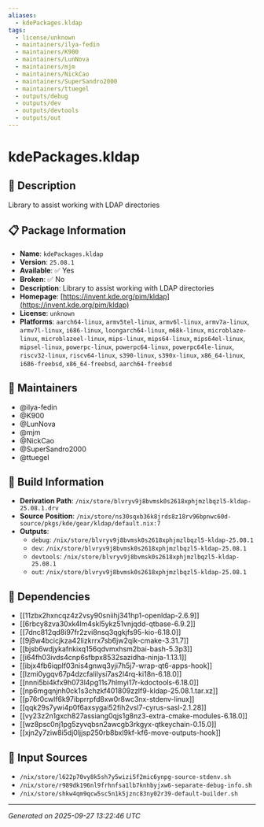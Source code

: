 ```yaml
---
aliases:
  - kdePackages.kldap
tags:
  - license/unknown
  - maintainers/ilya-fedin
  - maintainers/K900
  - maintainers/LunNova
  - maintainers/mjm
  - maintainers/NickCao
  - maintainers/SuperSandro2000
  - maintainers/ttuegel
  - outputs/debug
  - outputs/dev
  - outputs/devtools
  - outputs/out
---
```


# kdePackages.kldap

## 📝 Description

Library to assist working with LDAP directories

## 📋 Package Information

- **Name**: `kdePackages.kldap`
- **Version**: `25.08.1`
- **Available**: ✅ Yes
- **Broken**: ✅ No
- **Description**: Library to assist working with LDAP directories
- **Homepage**: [https://invent.kde.org/pim/kldap](https://invent.kde.org/pim/kldap)
- **License**: `unknown`
- **Platforms**: `aarch64-linux`, `armv5tel-linux`, `armv6l-linux`, `armv7a-linux`, `armv7l-linux`, `i686-linux`, `loongarch64-linux`, `m68k-linux`, `microblaze-linux`, `microblazeel-linux`, `mips-linux`, `mips64-linux`, `mips64el-linux`, `mipsel-linux`, `powerpc-linux`, `powerpc64-linux`, `powerpc64le-linux`, `riscv32-linux`, `riscv64-linux`, `s390-linux`, `s390x-linux`, `x86_64-linux`, `i686-freebsd`, `x86_64-freebsd`, `aarch64-freebsd`
## 👥 Maintainers

- @ilya-fedin
- @K900
- @LunNova
- @mjm
- @NickCao
- @SuperSandro2000
- @ttuegel


## 🔧 Build Information

- **Derivation Path**: `/nix/store/blvryv9j8bvmsk0s2618xphjmzlbqzl5-kldap-25.08.1.drv`
- **Source Position**: `/nix/store/ns30sqxb36k8jrds8z18rv96bpnwc60d-source/pkgs/kde/gear/kldap/default.nix:7`
- **Outputs**:
  - `debug`:  `/nix/store/blvryv9j8bvmsk0s2618xphjmzlbqzl5-kldap-25.08.1`
  - `dev`:  `/nix/store/blvryv9j8bvmsk0s2618xphjmzlbqzl5-kldap-25.08.1`
  - `devtools`:  `/nix/store/blvryv9j8bvmsk0s2618xphjmzlbqzl5-kldap-25.08.1`
  - `out`:  `/nix/store/blvryv9j8bvmsk0s2618xphjmzlbqzl5-kldap-25.08.1`

## 🔗 Dependencies

- [[11zbx2hxncqz4z2vsy90sniihj341hp1-openldap-2.6.9]]
- [[6rbcy8zva30xk4lm4skl5ykz51vnjqdd-qtbase-6.9.2]]
- [[7dnc812qd8i97fr2zvi8nsq3qgkjfs95-kio-6.18.0]]
- [[9j8w4bcicjkza42lizkrrx7sb6jw2qik-cmake-3.31.7]]
- [[bjsb6wdjykafnkixq156qdvmxhsm2bai-bash-5.3p3]]
- [[i64fh03ivds4cnp6sfbpx8532sazidha-ninja-1.13.1]]
- [[ibjx4fb6iqplf03nis4gnwq3yji7h5j7-wrap-qt6-apps-hook]]
- [[lzmi0ygqv67p4dzcfalilysi7as2l4rq-ki18n-6.18.0]]
- [[nnni5bi4kfx9h073l4pg11s7hlmyi17r-kdoctools-6.18.0]]
- [[np6mgqnjnh0ck1s3chzkf401809zzlf9-kldap-25.08.1.tar.xz]]
- [[p76r0cwlf6k97ibprrpfd8xw0r8wc3nx-stdenv-linux]]
- [[qqk29s7ywi4p0f6axsygai52fih2vsl7-cyrus-sasl-2.1.28]]
- [[vy23z2n1gxch827assiang0qjs1g8nz3-extra-cmake-modules-6.18.0]]
- [[wz8psc0nj1pg5zyvqbsn2awcgb3rkgyx-qtkeychain-0.15.0]]
- [[xjn2y7ziw8i5dj0ljjsp250rb8bxl9kf-kf6-move-outputs-hook]]

## 📁 Input Sources

- `/nix/store/l622p70vy8k5sh7y5wizi5f2mic6ynpg-source-stdenv.sh`
- `/nix/store/r989dk196nl9frhnfsa1lb7knhbyjxw6-separate-debug-info.sh`
- `/nix/store/shkw4qm9qcw5sc5n1k5jznc83ny02r39-default-builder.sh`

---
*Generated on 2025-09-27 13:22:46 UTC*
